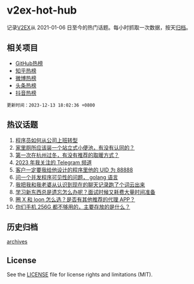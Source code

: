 # v2ex-hot-hub

 记录[V2EX](https://www.v2ex.com/)从 2021-01-06 日至今的热门话题。每小时抓取一次数据，按天[归档](archives)。
 
 ## 相关项目

- [GitHub热榜](https://github.com/it985/github-hot-hub)
- [知乎热榜](https://github.com/it985/zhihu-hot-hub)
- [微博热榜](https://github.com/it985/weibo-hot-hub)
- [头条热榜](https://github.com/it985/toutiao-hot-hub)
- [抖音热榜](https://github.com/it985/douyin-hot-hub)


 `更新时间：2023-12-13 18:02:36 +0800`

## 热议话题

1. [程序员如何从公司上班转型](https://www.v2ex.com/t/1000000)
1. [家里厕所应该装一个站立式小便池，有没有认同的？](https://www.v2ex.com/t/999785)
1. [第一次在杭州过冬，有没有推荐的取暖方式？](https://www.v2ex.com/t/999921)
1. [2023 年我关注的 Telegram 频道](https://www.v2ex.com/t/999882)
1. [客户一定要我给他设计的程序里他的 UID 为 88888](https://www.v2ex.com/t/999917)
1. [问一个并发程序可见性的问题， golang 语言](https://www.v2ex.com/t/999936)
1. [我把我和我老婆从认识到现在的聊天记录跑了个词云出来](https://www.v2ex.com/t/999939)
1. [学习新东西总是遗忘怎么办呢？面试时候又耗费大量时间准备](https://www.v2ex.com/t/999853)
1. [圈 X 和 loon 怎么选？是否有其他推荐的代理 APP？](https://www.v2ex.com/t/999913)
1. [你们手机 256G 都不够用的，主要存放的是什么？](https://www.v2ex.com/t/999925)

## 历史归档

[archives](archives)

## License

See the [LICENSE](LICENSE) file for license rights and limitations (MIT).
